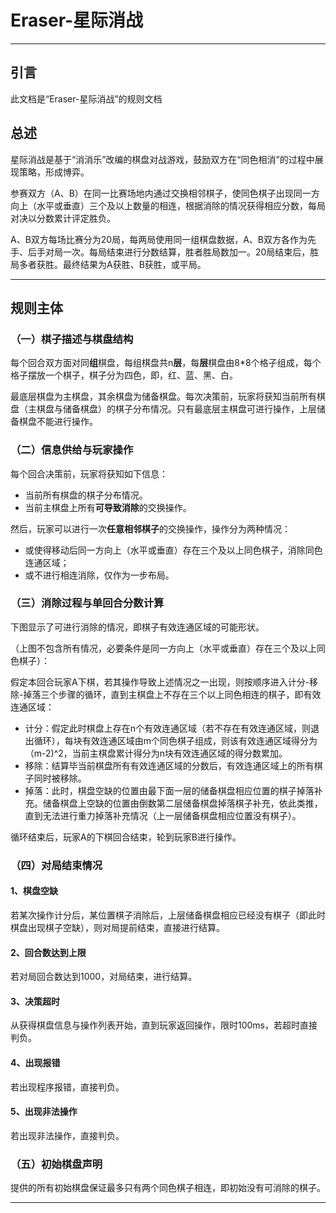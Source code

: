 # Eraser-星际消战
***
## 引言
此文档是“Eraser-星际消战”的规则文档
## 总述
星际消战是基于“消消乐”改编的棋盘对战游戏，鼓励双方在“同色相消”的过程中展现策略，形成博弈。 

参赛双方（A、B）在同一比赛场地内通过交换相邻棋子，使同色棋子出现同一方向上（水平或垂直）三个及以上数量的相连，根据消除的情况获得相应分数，每局对决以分数累计评定胜负。  

A、B双方每场比赛分为20局，每两局使用同一组棋盘数据，A、B双方各作为先手、后手对局一次。每局结束进行分数结算，胜者胜局数加一。20局结束后，胜局多者获胜。最终结果为A获胜、B获胜，或平局。  

***
## 规则主体
### （一）棋子描述与棋盘结构
每个回合双方面对同**组**棋盘，每组棋盘共n**层**，每**层**棋盘由8*8个格子组成，每个格子摆放一个棋子，棋子分为四色，即，红、蓝、黑、白。  

最底层棋盘为主棋盘，其余棋盘为储备棋盘。每次决策前，玩家将获知当前所有棋盘（主棋盘与储备棋盘）的棋子分布情况。只有最底层主棋盘可进行操作，上层储备棋盘不能进行操作。
### （二）信息供给与玩家操作
每个回合决策前，玩家将获知如下信息：  
- 当前所有棋盘的棋子分布情况。 
- 当前主棋盘上所有**可导致消除**的交换操作。
  
然后，玩家可以进行一次**任意相邻棋子**的交换操作，操作分为两种情况：
- 或使得移动后同一方向上（水平或垂直）存在三个及以上同色棋子，消除同色连通区域；
- 或不进行相连消除，仅作为一步布局。

### （三）消除过程与单回合分数计算
下图显示了可进行消除的情况，即棋子有效连通区域的可能形状。



（上图不包含所有情况，必要条件是同一方向上（水平或垂直）存在三个及以上同色棋子）：

假定本回合玩家A下棋，若其操作导致上述情况之一出现，则按顺序进入计分-移除-掉落三个步骤的循环，直到主棋盘上不存在三个以上同色相连的棋子，即有效连通区域：

- 计分：假定此时棋盘上存在n个有效连通区域（若不存在有效连通区域，则退出循环），每块有效连通区域由m个同色棋子组成，则该有效连通区域得分为（m-2)^2，当前主棋盘累计得分为n块有效连通区域的得分数累加。
- 移除：结算毕当前棋盘所有有效连通区域的分数后，有效连通区域上的所有棋子同时被移除。
- 掉落：此时，棋盘空缺的位置由最下面一层的储备棋盘相应位置的棋子掉落补充。储备棋盘上空缺的位置由倒数第二层储备棋盘掉落棋子补充，依此类推，直到无法进行重力掉落补充情况（上一层储备棋盘相应位置没有棋子）。

循环结束后，玩家A的下棋回合结束，轮到玩家B进行操作。


### （四）对局结束情况
#### 1、棋盘空缺
若某次操作计分后，某位置棋子消除后，上层储备棋盘相应已经没有棋子（即此时棋盘出现棋子空缺），则对局提前结束，直接进行结算。
#### 2、回合数达到上限
若对局回合数达到1000，对局结束，进行结算。
#### 3、决策超时
从获得棋盘信息与操作列表开始，直到玩家返回操作，限时100ms，若超时直接判负。

#### 4、出现报错
若出现程序报错，直接判负。

#### 5、出现非法操作
若出现非法操作，直接判负。

### （五）初始棋盘声明
提供的所有初始棋盘保证最多只有两个同色棋子相连，即初始没有可消除的棋子。

***
